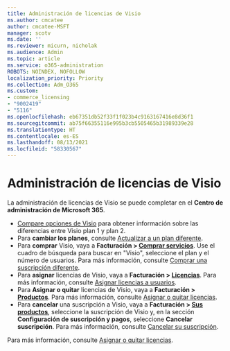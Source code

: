 ```yaml
---
title: Administración de licencias de Visio
ms.author: cmcatee
author: cmcatee-MSFT
manager: scotv
ms.date: ''
ms.reviewer: micurn, nicholak
ms.audience: Admin
ms.topic: article
ms.service: o365-administration
ROBOTS: NOINDEX, NOFOLLOW
localization_priority: Priority
ms.collection: Adm_O365
ms.custom:
- commerce_licensing
- "9002419"
- "5116"
ms.openlocfilehash: eb67351db52f33f1f023b4c9163167416e8d36f1
ms.sourcegitcommit: ab75f66355116e995b3cb5505465b31989339e28
ms.translationtype: HT
ms.contentlocale: es-ES
ms.lasthandoff: 08/13/2021
ms.locfileid: "58330567"
---
```

# <a name="visio-license-management"></a>Administración de licencias de Visio

La administración de licencias de Visio se puede completar en el **Centro de administración de Microsoft 365**.

- [Compare opciones de Visio](https://www.microsoft.com/microsoft-365/visio/microsoft-visio-plans-and-pricing-compare-visio-options?rtc=1) para obtener información sobre las diferencias entre Visio plan 1 y plan 2.
- Para **cambiar los planes**, consulte [Actualizar a un plan diferente](https://docs.microsoft.com/microsoft-365/commerce/subscriptions/upgrade-to-different-plan).
- Para **comprar** Visio, vaya a **Facturación > [Comprar servicios](https://go.microsoft.com/fwlink/p/?linkid=868433)**. Use el cuadro de búsqueda para buscar en "Visio", seleccione el plan y el número de usuarios. Para más información, consulte [Comprar una suscripción diferente](https://docs.microsoft.com/microsoft-365/commerce/try-or-buy-microsoft-365#buy-a-different-subscription).
- Para **asignar** licencias de Visio, vaya a **Facturación > [Licencias](https://go.microsoft.com/fwlink/p/?linkid=842264)**. Para más información, consulte [Asignar licencias a usuarios](https://docs.microsoft.com/microsoft-365/admin/manage/assign-licenses-to-users).
- Para **Asignar o quitar** licencias de Visio, vaya a **Facturación > [Productos](https://go.microsoft.com/fwlink/p/?linkid=842054)**. Para más información, consulte [Asignar o quitar licencias](https://docs.microsoft.com/microsoft-365/commerce/licenses/buy-licenses#buy-or-remove-licenses-for-your-business-subscription).
- Para **cancelar** una suscripción a Visio, vaya a **Facturación > [Sus productos](https://go.microsoft.com/fwlink/p/?linkid=842054)**, seleccione la suscripción de Visio y, en la sección **Configuración de suscripción y pagos**, seleccione **Cancelar suscripción**. Para más información, consulte [Cancelar su suscripción](https://docs.microsoft.com/microsoft-365/commerce/subscriptions/cancel-your-subscription).

Para más información, consulte [Asignar o quitar licencias](https://docs.microsoft.com/microsoft-365/commerce/licenses/buy-licenses).